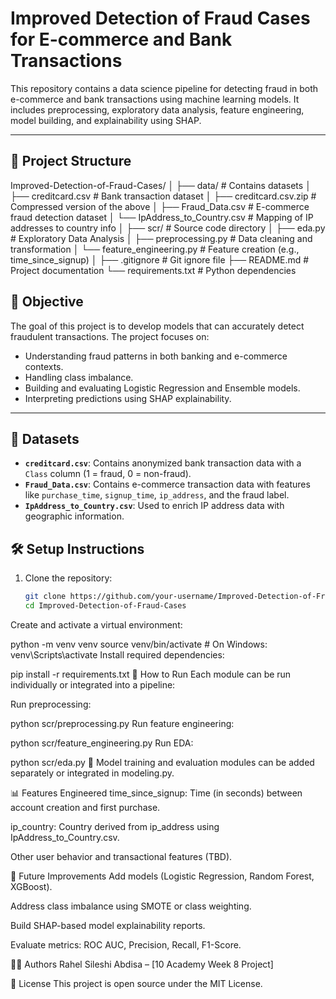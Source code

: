 # Improved Detection of Fraud Cases for E-commerce and Bank Transactions

This repository contains a data science pipeline for detecting fraud in both e-commerce and bank transactions using machine learning models. It includes preprocessing, exploratory data analysis, feature engineering, model building, and explainability using SHAP.

---

## 📁 Project Structure

Improved-Detection-of-Fraud-Cases/
│
├── data/ # Contains datasets
│ ├── creditcard.csv # Bank transaction dataset
│ ├── creditcard.csv.zip # Compressed version of the above
│ ├── Fraud_Data.csv # E-commerce fraud detection dataset
│ └── IpAddress_to_Country.csv # Mapping of IP addresses to country info
│
├── scr/ # Source code directory
│ ├── eda.py # Exploratory Data Analysis
│ ├── preprocessing.py # Data cleaning and transformation
│ └── feature_engineering.py # Feature creation (e.g., time_since_signup)
│
├── .gitignore # Git ignore file
├── README.md # Project documentation
└── requirements.txt # Python dependencies


## 🧠 Objective

The goal of this project is to develop models that can accurately detect fraudulent transactions. The project focuses on:

- Understanding fraud patterns in both banking and e-commerce contexts.
- Handling class imbalance.
- Building and evaluating Logistic Regression and Ensemble models.
- Interpreting predictions using SHAP explainability.

---

## 🧾 Datasets

- **`creditcard.csv`**: Contains anonymized bank transaction data with a `Class` column (1 = fraud, 0 = non-fraud).
- **`Fraud_Data.csv`**: Contains e-commerce transaction data with features like `purchase_time`, `signup_time`, `ip_address`, and the fraud label.
- **`IpAddress_to_Country.csv`**: Used to enrich IP address data with geographic information.
## 🛠️ Setup Instructions

1. Clone the repository:
   ```bash
   git clone https://github.com/your-username/Improved-Detection-of-Fraud-Cases.git
   cd Improved-Detection-of-Fraud-Cases
Create and activate a virtual environment:

python -m venv venv
source venv/bin/activate  # On Windows: venv\Scripts\activate
Install required dependencies:

pip install -r requirements.txt
🧪 How to Run
Each module can be run individually or integrated into a pipeline:

Run preprocessing:

python scr/preprocessing.py
Run feature engineering:

python scr/feature_engineering.py
Run EDA:

python scr/eda.py
📝 Model training and evaluation modules can be added separately or integrated in modeling.py.

📊 Features Engineered
time_since_signup: Time (in seconds) between account creation and first purchase.

ip_country: Country derived from ip_address using IpAddress_to_Country.csv.

Other user behavior and transactional features (TBD).

📌 Future Improvements
Add models (Logistic Regression, Random Forest, XGBoost).

Address class imbalance using SMOTE or class weighting.

Build SHAP-based model explainability reports.

Evaluate metrics: ROC AUC, Precision, Recall, F1-Score.

🧑‍💻 Authors
Rahel Sileshi Abdisa – [10 Academy Week 8 Project]

📄 License
This project is open source under the MIT License.


